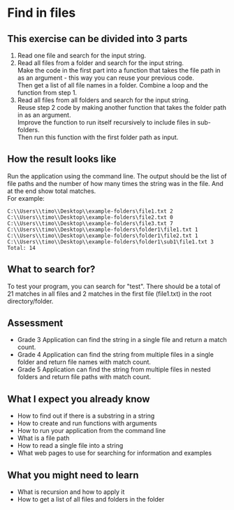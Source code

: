# Find in files

## This exercise can be divided into 3 parts

1. Read one file and search for the input string.
2. Read all files from a folder and search for the input string.  
Make the code in the first part into a function that takes the file path in as an argument - this way you can reuse your previous code.  
Then get a list of all file names in a folder. Combine a loop and the function from step 1.  
3. Read all files from all folders and search for the input string.  
Reuse step 2 code by making another function that takes the folder path in as an argument.  
Improve the function to run itself recursively to include files in sub-folders.  
Then run this function with the first folder path as input.  

## How the result looks like

Run the application using the command line. The output should be the list of file paths and the number of how many times the string was in the file. And at the end show total matches.  
For example:
```
C:\\Users\\timo\\Desktop\\example-folders\file1.txt 2
C:\\Users\\timo\\Desktop\\example-folders\file2.txt 0
C:\\Users\\timo\\Desktop\\example-folders\file3.txt 7
C:\\Users\\timo\\Desktop\\example-folders\folder1\file1.txt 1
C:\\Users\\timo\\Desktop\\example-folders\folder1\file2.txt 1
C:\\Users\\timo\\Desktop\\example-folders\folder1\sub1\file1.txt 3
Total: 14
```

## What to search for?

To test your program, you can search for "test". There should be a total of 21 matches in all files and 2 matches in the first file (file1.txt) in the root directory/folder.

## Assessment

 - Grade 3 Application can find the string in a single file and return a match count.
 - Grade 4 Application can find the string from multiple files in a single folder and return file names with match count.
 - Grade 5 Application can find the string from multiple files in nested folders and return file paths with match count.
 
## What I expect you already know

- How to find out if there is a substring in a string
- How to create and run functions with arguments
- How to run your application from the command line
- What is a file path
- How to read a single file into a string
- What web pages to use for searching for information and examples

## What you might need to learn

- What is recursion and how to apply it
- How to get a list of all files and folders in the folder
